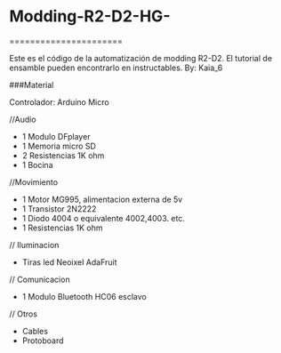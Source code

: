 # Modding-R2-D2-HG-
======================

Este es el código de la automatización de modding R2-D2.
El tutorial de ensamble pueden encontrarlo en instructables.
By: Kaia_6

###Material

Controlador: Arduino Micro

//Audio

- 1 Modulo DFplayer
- 1 Memoria micro SD
- 2 Resistencias 1K ohm 
- 1 Bocina 

//Movimiento

- 1 Motor MG995, alimentacion externa de 5v
- 1 Transistor 2N2222
- 1 Diodo 4004 o equivalente 4002,4003. etc. 
- 1 Resistencias 1K ohm 

// Iluminacion

- Tiras led Neoixel AdaFruit 


// Comunicacion

- 1 Modulo Bluetooth HC06 esclavo 

// Otros

- Cables 
- Protoboard 


